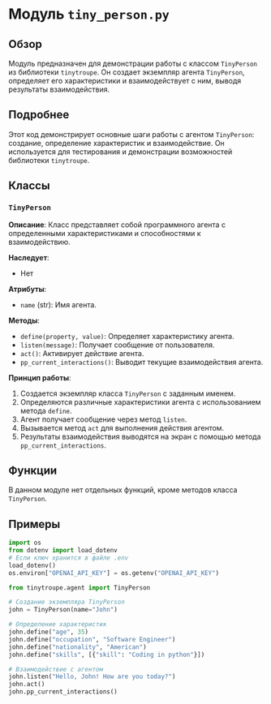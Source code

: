 # Модуль `tiny_person.py`

## Обзор

Модуль предназначен для демонстрации работы с классом `TinyPerson` из библиотеки `tinytroupe`. Он создает экземпляр агента `TinyPerson`, определяет его характеристики и взаимодействует с ним, выводя результаты взаимодействия.

## Подробнее

Этот код демонстрирует основные шаги работы с агентом `TinyPerson`: создание, определение характеристик и взаимодействие. Он используется для тестирования и демонстрации возможностей библиотеки `tinytroupe`.

## Классы

### `TinyPerson`

**Описание**: Класс представляет собой программного агента с определенными характеристиками и способностями к взаимодействию.

**Наследует**:
- Нет

**Атрибуты**:
- `name` (str): Имя агента.

**Методы**:
- `define(property, value)`: Определяет характеристику агента.
- `listen(message)`: Получает сообщение от пользователя.
- `act()`: Активирует действие агента.
- `pp_current_interactions()`: Выводит текущие взаимодействия агента.

**Принцип работы**:
1.  Создается экземпляр класса `TinyPerson` с заданным именем.
2.  Определяются различные характеристики агента с использованием метода `define`.
3.  Агент получает сообщение через метод `listen`.
4.  Вызывается метод `act` для выполнения действия агентом.
5.  Результаты взаимодействия выводятся на экран с помощью метода `pp_current_interactions`.

## Функции

В данном модуле нет отдельных функций, кроме методов класса `TinyPerson`.

## Примеры

```python
import os
from dotenv import load_dotenv
# Если ключ хранится в файле .env
load_dotenv()
os.environ["OPENAI_API_KEY"] = os.getenv("OPENAI_API_KEY")

from tinytroupe.agent import TinyPerson

# Создание экземпляра TinyPerson
john = TinyPerson(name="John")

# Определение характеристик
john.define("age", 35)
john.define("occupation", "Software Engineer")
john.define("nationality", "American")
john.define("skills", [{"skill": "Coding in python"}])

# Взаимодействие с агентом
john.listen("Hello, John! How are you today?")
john.act()
john.pp_current_interactions()